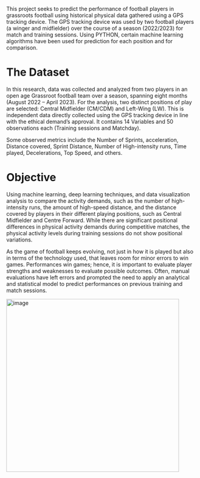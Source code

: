 This project seeks to predict the performance of football players in grassroots football using historical physical data gathered using a GPS tracking device. 
The GPS tracking device was used by two football players (a winger and midfielder) over the course of a season (2022/2023) for match and training sessions.
Using PYTHON, certain machine learning algorithms have been used for prediction for each position and for comparison.

# The Dataset

In this research, data was collected and analyzed from two players in an open age Grassroot football team over a season, spanning eight months (August 2022 – April 2023). For the analysis, two distinct positions of play are selected: Central Midfielder (CM/CDM) and Left-Wing (LW). This is independent data directly collected using the GPS tracking device in line with the ethical demand’s approval. It contains 14 Variables and 50 observations each (Training sessions and Matchday).

Some observed metrics include the Number of Sprints, acceleration, Distance covered, Sprint Distance, Number of High-intensity runs, Time played, Decelerations, Top Speed, and others. 


# Objective

Using machine learning, deep learning techniques, and data visualization analysis to compare the activity demands, such as the number of high-intensity runs, the amount of high-speed distance, and the distance covered by players in their different playing positions, such as Central Midfielder and Centre Forward. While there are significant positional differences in physical activity demands during competitive matches, the physical activity levels during training sessions do not show positional variations.

As the game of football keeps evolving, not just in how it is played but also in terms of the technology used, that leaves room for minor errors to win games. Performances win games; hence, it is important to evaluate player strengths and weaknesses to evaluate possible outcomes. Often, manual evaluations have left errors and prompted the need to apply an analytical and statistical model to predict performances on previous training and match sessions.

<img width="454" alt="image" src="https://github.com/StanLi01/Player-Performance-Prediction/assets/113431822/3a1a204b-33e6-4aaf-8efb-b21739f2d126">
